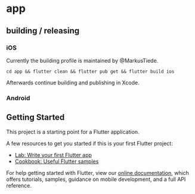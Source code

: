 # app

## building / releasing

### iOS

Currently the building profile is maintained by @MarkusTiede.

```
cd app && flutter clean && flutter pub get && flutter build ios
```

Afterwards continue building and publishing in Xcode.

### Android

## Getting Started

This project is a starting point for a Flutter application.

A few resources to get you started if this is your first Flutter project:

- [Lab: Write your first Flutter app](https://flutter.dev/docs/get-started/codelab)
- [Cookbook: Useful Flutter samples](https://flutter.dev/docs/cookbook)

For help getting started with Flutter, view our
[online documentation](https://flutter.dev/docs), which offers tutorials,
samples, guidance on mobile development, and a full API reference.
